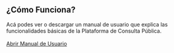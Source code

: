 ## ¿Cómo Funciona?

Acá podes ver o descargar un manual de usuario que explica las funcionalidades básicas de la Plataforma de Consulta Pública.
<br>
<br>
<a class="btn btn-primary btn-lg" href="https://drive.google.com/file/d/0B6plaXO3RncLS0J0Z2RkbFY4czA/view" target="_blank">
Abrir Manual de Usuario</a>
